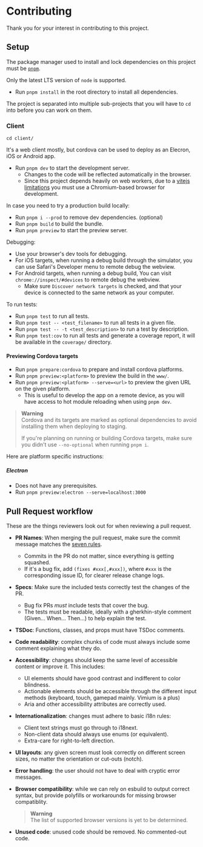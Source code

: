 # Contributing

Thank you for your interest in contributing to this project.

## Setup

The package manager used to install and lock dependencies on this project
must be [`pnpm`](https://pnpm.io/).

Only the latest LTS version of `node` is supported.

- Run `pnpm install` in the root directory to install all dependencies.

The project is separated into multiple sub-projects that you will have to
`cd` into before you can work on them.

### Client

```console
cd client/
```

It's a web client mostly, but cordova can be used to deploy as an Elecron,
iOS or Android app.

- Run `pnpm dev` to start the development server.
  - Changes to the code will be reflected automatically in the browser.
  - Since this project depends heavily on web workers, due to a [vitejs
    limitations][1] you must use a Chromium-based browser for development.

In case you need to try a production build locally:

- Run `pnpm i --prod` to remove dev dependencies. (optional)
- Run `pnpm build` to build the bundle.
- Run `pnpm preview` to start the preview server.

Debugging:

- Use your browser's dev tools for debugging.
- For iOS targets, when running a debug build through the simulator,
  you can use Safari's Developer menu to remote debug the webview.
- For Android targets, when running a debug build, You can visit
  `chrome://inspect/#devices` to remote debug the webview.
  - Make sure `Discover network targets` is checked, and that your
    device is connected to the same network as your computer.

To run tests:

- Run `pnpm test` to run all tests.
- Run `pnpm test -- <test_filename>` to run all tests in a given file.
- Run `pnpm test -- -t <test_description>` to run a test by description.
- Run `pnpm test:cov` to run all tests and generate a coverage report,
  it will be available in the `coverage/` directory.

[1]: https://vitejs.dev/guide/features.html#import-with-query-suffixes

#### Previewing Cordova targets

- Run `pnpm prepare:cordova` to prepare and install cordova platforms.
- Run `pnpm preview:<platform>` to preview the build in the `www/`.
- Run `pnpm preview:<platform> --serve=<url>` to preview the given URL
  on the given platform.
  - This is useful to develop the app on a remote device, as you will
    have access to hot module reloading when using `pnpm dev`.

> **Warning**<br>
> Cordova and its targets are marked as optional dependencies to avoid
> installing them when deploying to staging.
>
> If you're planning on running or building Cordova targets,
> make sure you didn't use `--no-optional` when running `pnpm i`.

Here are platform specific instructions:

##### Electron

- Does not have any prerequisites.
- Run `pnpm preview:electron --serve=localhost:3000`

## Pull Request workflow

These are the things reviewers look out for when reviewing a pull request.

- **PR Names**: When merging the pull request, make sure the commit
  message matches the [seven rules](https://cbea.ms/git-commit/#seven-rules).

  - Commits in the PR do not matter, since everything is getting squashed.
  - If it's a bug fix, add `(fixes #xxx[,#xxx])`, where `#xxx` is the
    corresponding issue ID, for clearer release change logs.

- **Specs**: Make sure the included tests correctly test the changes of the PR.

  - Bug fix PRs _must_ include tests that cover the bug.
  - The tests must be readable, ideally with a gherkhin-style comment
    (Given... When... Then...) to help explain the test.

- **TSDoc**: Functions, classes, and props must have TSDoc comments.

- **Code readability**: complex chunks of code must always include
  some comment explaining what they do.

- **Accessibility**: changes should keep the same level of accessible
  content or improve it. This includes:

  - UI elements should have good contrast and indifferent to color
    blindness.
  - Actionable elements should be accessible through the different
    input methods (keyboard, touch, gamepad mainly. Vimium is a plus)
  - Aria and other accessibility attributes are correctly used.

- **Internationalization**: changes must adhere to basic i18n rules:

  - Client text strings must go through to i18next.
  - Non-client data should always use enums (or equivalent).
  - Extra-care for right-to-left direction.

- **UI layouts**: any given screen must look correctly on different
  screen sizes, no matter the orientation or cut-outs (notch).

- **Error handling**: the user should not have to deal with
  cryptic error messages.

- **Browser compatibility**: while we can rely on esbuild to output
  correct syntax, but provide polyfills or workarounds for
  missing browser compatiblity.

  > **Warning**<br>
  > The list of supported browser versions is yet to be determined.

- **Unused code**: unused code should be removed. No commented-out code.
